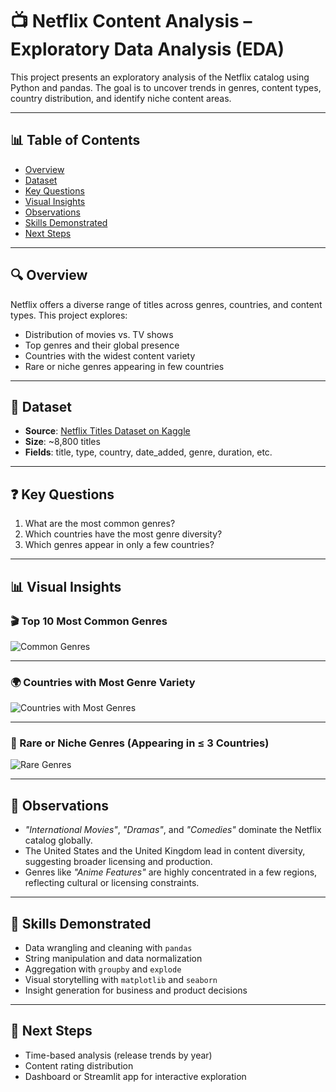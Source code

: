 # 📺 Netflix Content Analysis – Exploratory Data Analysis (EDA)

This project presents an exploratory analysis of the Netflix catalog using Python and pandas. The goal is to uncover trends in genres, content types, country distribution, and identify niche content areas.

---

## 📊 Table of Contents
- [Overview](#overview)
- [Dataset](#dataset)
- [Key Questions](#key-questions)
- [Visual Insights](#visual-insights)
- [Observations](#observations)
- [Skills Demonstrated](#skills-demonstrated)
- [Next Steps](#next-steps)

---

## 🔍 Overview
Netflix offers a diverse range of titles across genres, countries, and content types. This project explores:

- Distribution of movies vs. TV shows
- Top genres and their global presence
- Countries with the widest content variety
- Rare or niche genres appearing in few countries

---

## 📁 Dataset
- **Source**: [Netflix Titles Dataset on Kaggle](https://www.kaggle.com/datasets/shivamb/netflix-shows)
- **Size**: ~8,800 titles
- **Fields**: title, type, country, date_added, genre, duration, etc.

---

## ❓ Key Questions
1. What are the most common genres?
2. Which countries have the most genre diversity?
3. Which genres appear in only a few countries?

---

## 📊 Visual Insights

### 🎬 Top 10 Most Common Genres
![Common Genres](images/common_genres.png)

---

### 🌍 Countries with Most Genre Variety
![Countries with Most Genres](images/genre_diversity_by_country.png)

---

### 🧭 Rare or Niche Genres (Appearing in ≤ 3 Countries)
![Rare Genres](images/rare_genres.png)

---

## 📌 Observations

- *"International Movies"*, *"Dramas"*, and *"Comedies"* dominate the Netflix catalog globally.
- The United States and the United Kingdom lead in content diversity, suggesting broader licensing and production.
- Genres like *"Anime Features"* are highly concentrated in a few regions, reflecting cultural or licensing constraints.

---

## 💼 Skills Demonstrated
- Data wrangling and cleaning with `pandas`
- String manipulation and data normalization
- Aggregation with `groupby` and `explode`
- Visual storytelling with `matplotlib` and `seaborn`
- Insight generation for business and product decisions

---

## 🚀 Next Steps
- Time-based analysis (release trends by year)
- Content rating distribution
- Dashboard or Streamlit app for interactive exploration
